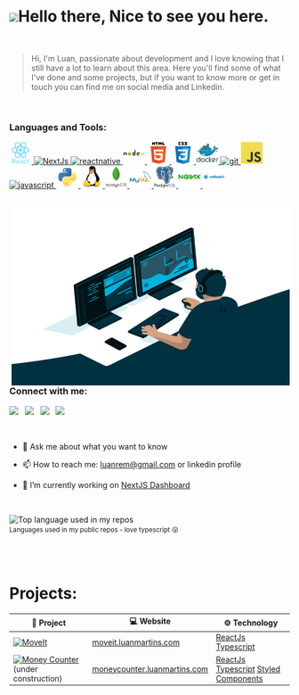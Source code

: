 <h1><a href="https://www.instagram.com/luanrem/"><img src="https://media.giphy.com/media/hvRJCLFzcasrR4ia7z/giphy.gif" width="25px"></a>Hello there, Nice to see you here.</h1>

<br />

> Hi, I'm Luan, passionate about development and I love knowing that I still have a lot to learn about this area. Here you'll find some of what I've done and some projects, but if you want to know more or get in touch you can find me on social media and Linkedin.

<br />

### Languages and Tools:
<p align="left"> 
<a href="https://reactjs.org/" target="_blank"> 
  <img src="https://raw.githubusercontent.com/devicons/devicon/master/icons/react/react-original-wordmark.svg" alt="react" width="40" height="40"/> 
</a> 
<a href="https://nextjs.org" target="_blank"> 
  <img src="https://upload.wikimedia.org/wikipedia/commons/thumb/8/8e/Nextjs-logo.svg/800px-Nextjs-logo.svg.png" alt="NextJs" height="40"/> 
</a> 
<a href="https://reactnative.dev/" target="_blank"> 
  <img src="https://reactnative.dev/img/header_logo.svg" alt="reactnative" width="40" height="40"/> 
</a> 
<a href="https://nodejs.org" target="_blank"> 
  <img src="https://raw.githubusercontent.com/devicons/devicon/master/icons/nodejs/nodejs-original-wordmark.svg" alt="nodejs" width="40" height="40"/> 
</a> 
<a href="https://www.w3.org/html/" target="_blank"> 
  <img src="https://raw.githubusercontent.com/devicons/devicon/master/icons/html5/html5-original-wordmark.svg" alt="html5" width="40" height="40"/> 
</a> 
<a href="https://www.w3schools.com/css/" target="_blank"> 
  <img src="https://raw.githubusercontent.com/devicons/devicon/master/icons/css3/css3-original-wordmark.svg" alt="css3" width="40" height="40"/> 
</a> 
<a href="https://www.docker.com/" target="_blank"> 
  <img src="https://raw.githubusercontent.com/devicons/devicon/master/icons/docker/docker-original-wordmark.svg" alt="docker" width="40" height="40"/> 
</a> 
<a href="https://git-scm.com/" target="_blank"> 
  <img src="https://www.vectorlogo.zone/logos/git-scm/git-scm-icon.svg" alt="git" width="40" height="40"/> 
</a>
<a href="https://developer.mozilla.org/en-US/docs/Web/JavaScript" target="_blank"> 
  <img src="https://raw.githubusercontent.com/devicons/devicon/master/icons/javascript/javascript-original.svg" alt="javascript" width="40" height="40"/> 
</a> 
<a href="https://www.typescriptlang.org/" target="_blank"> 
  <img src="https://upload.wikimedia.org/wikipedia/commons/4/4c/Typescript_logo_2020.svg" alt="javascript" width="40" height="40"/> 
</a>
<a href="https://www.python.org" target="_blank"> 
  <img src="https://raw.githubusercontent.com/devicons/devicon/master/icons/python/python-original.svg" alt="python" width="40" height="40"/> 
</a> 
<a href="https://www.linux.org/" target="_blank"> 
  <img src="https://raw.githubusercontent.com/devicons/devicon/master/icons/linux/linux-original.svg" alt="linux" width="40" height="40"/> 
</a> 
<a href="https://www.mongodb.com/" target="_blank"> 
  <img src="https://raw.githubusercontent.com/devicons/devicon/master/icons/mongodb/mongodb-original-wordmark.svg" alt="mongodb" width="40" height="40"/> 
</a> 
<a href="https://www.mysql.com/" target="_blank"> 
  <img src="https://raw.githubusercontent.com/devicons/devicon/master/icons/mysql/mysql-original-wordmark.svg" alt="mysql" width="40" height="40"/> 
</a> 
<a href="https://www.postgresql.org" target="_blank"> 
  <img src="https://raw.githubusercontent.com/devicons/devicon/master/icons/postgresql/postgresql-original-wordmark.svg" alt="postgresql" width="40" height="40"/> 
</a> 
<a href="https://www.nginx.com" target="_blank"> 
  <img src="https://raw.githubusercontent.com/devicons/devicon/master/icons/nginx/nginx-original.svg" alt="nginx" width="40" height="40"/> 
</a> 
<a href="https://webpack.js.org" target="_blank"> 
  <img src="https://raw.githubusercontent.com/devicons/devicon/d00d0969292a6569d45b06d3f350f463a0107b0d/icons/webpack/webpack-original-wordmark.svg" alt="webpack" width="40" height="40"/> 
</a> 
</p>

<br />


  <img align="right" alt="GIF" src="./img/code.gif" width="500" height="320" />

### Connect with me:
 
[<img src="https://www.svgrepo.com/show/353655/discord-icon.svg" width="3.5%"/>](https://discordapp.com/users/luanrem#0763)  &nbsp; [<img src="https://img.icons8.com/color/48/000000/linkedin.png" width="3.5%"/>](https://www.linkedin.com/in/luanrem) &nbsp; [<img src="https://img.icons8.com/fluent/48/000000/instagram-new.png" width="3.5%"/>](https://www.instagram.com/luanrem)  &nbsp; <a href="mailto:luanrem@gmail.com"> <img src="https://img.icons8.com/fluent/48/000000/gmail.png" width="3.5%"/></a>
  
<br />


- 💬 Ask me about what you want to know
- 📫 How to reach me: luanrem@gmail.com or linkedin profile
- 🔭 I’m currently working on [NextJS Dashboard](https://github.com/luanrem/ramaapp) 
    
    <br />
<div align="left">
  <img width="" src="https://github-readme-stats.vercel.app/api/top-langs/?username=luanrem&layout=compact&hide_title=1&card_width=300" alt="Top language used in my repos" />
  <br />
  <small>Languages used in my public repos - love typescript 😛</small>
  <br />
  <br />
</div>

<br />
<br />

# Projects:

| 🚀 **Project**  | 💻 **Website** | ⚙ **Technology** |
| - | - | - |
| [![MoveIt](https://img.shields.io/static/v1?label=&message=MoveIt&color=000605&logo=github&logoColor=FFFFFF&labelColor=000605)](https://github.com/luanrem/moveit-next) | [moveit.luanmartins.com](https://moveit.luanmartins.com/) | [ReactJs](https://reactjs.org) [Typescript](https://www.typescriptlang.org) |
| [![Money Counter](https://img.shields.io/static/v1?label=&message=Money+Counter&color=000605&logo=github&logoColor=FFFFFF&labelColor=000605)](https://github.com/luanrem/smtc-moneycounter) (under construction) | [moneycounter.luanmartins.com](https://moneycounter.luanmartins.com) | [ReactJs](https://reactjs.org) [Typescript](https://www.typescriptlang.org) [Styled Components](https://styled-components.com) |
